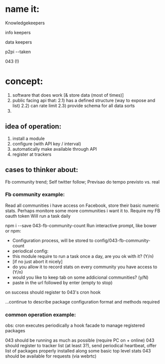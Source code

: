 # name it:

Knowledgekeepers

info keepers

data keepers

p2pi --taken

043 (!)


# concept:

1) software that does work [& store data (most of times)]
2) public facing api that:
  2.1) has a defined structure (way to expose and list)
  2.2) can rate limit
  2.3) provide schema for all data sorts
3) 


## idea of operation:

1. install a module
2. configure (with API key / interval)
3. automatically make available through API
4. register at trackers


## cases to thinker about:

Fb community trend;
Self twitter follow;
Previsao do tempo previsto vs. real

### Fb community example:

Read all communities i have access on Facebook, store their basic numeric stats.
Perhaps monitore some more communities i want it to.
Require my FB oauth token
Will run a task daily

npm i --save 043-fb-community-count
Run interactive prompt, like bower or npm:

- Configuration process, will be stored to config/043-fb-community-count
- periodical config:
- this module require to run a task once a day, are you ok with it? (Y/n)
-   [if no just abort it nicely]
- do you allow it to record stats on every community you have access to (Y/n)
- would you like to keep tab on some addicional communities? (y/N)
- paste in the url followed by enter (empty to stop)

on success should register to 043's cron hook

...continue to describe package configuration format and methods required

### common operation example:

obs: cron executes periodically a hook facade to manage registered packages

043 should be running as much as possible (require PC on + online)
043 should register to tracker list (at least 3?), send periodical heartbeat, offer list of packages properly installed along some basic top level stats
043 should be available for requests (via webrtc)

